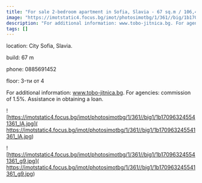 ```yaml
---
title: "For sale 2-bedroom apartment in Sofia, Slavia - 67 sq.m / 106,431 EUR :: imot.bg Ad"
image: "https://imotstatic4.focus.bg/imot/photosimotbg/1/361//big/1b170963245541361_fb.jpg"
description: "For additional information: www.tobo-jitnica.bg. For agencies: commission of 1.5%. Assistance in obtaining a loan."
tags: []
---
```


location: City Sofia, Slavia.

build: 67 m

phone: 0885691452

floor: 3-ти от 4

For additional information: www.tobo-jitnica.bg. For agencies: commission of 1.5%. Assistance in obtaining a loan.


![https://imotstatic4.focus.bg/imot/photosimotbg/1/361//big1/1b170963245541361_lA.jpg]( https://imotstatic4.focus.bg/imot/photosimotbg/1/361//big1/1b170963245541361_lA.jpg)


![https://imotstatic4.focus.bg/imot/photosimotbg/1/361//big1/1b170963245541361_g9.jpg]( https://imotstatic4.focus.bg/imot/photosimotbg/1/361//big1/1b170963245541361_g9.jpg)


